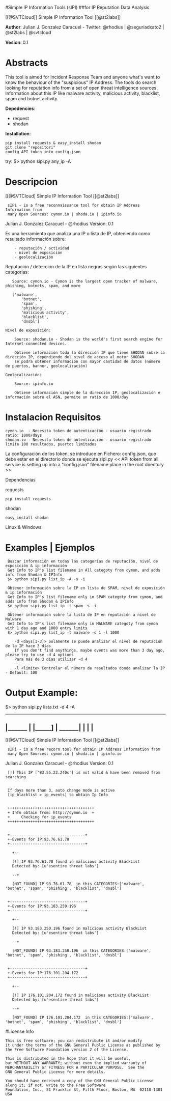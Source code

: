 #Simple IP Information Tools (sIPI) 
##for IP Reputation Data Analysis

[[@SVTCloud]] Simple IP Information Tool [[@st2labs]]

__Author__: Julian J. Gonzalez Caracuel - Twitter: @rhodius | @seguriadxato2 | @st2labs | @svtcloud

__Vesion__: 0.1

# Abstracts

This tool is aimed for Incident Response Team and anyone what's want to know the behaviour of the "suspicious" IP Address.
The tools do search looking for reputation info from a set of open threat intelligence  sources. Information about this IP like malware activity, malicious activity, blacklist, spam and botnet activity.

__Depedencies__:
- request
- shodan

__Installation__:

	pip install requests & easy_install shodan
	git clone "repositori"
	config API token into config.json

try:
$> python sipi.py any_ip -A

# Descripcion
 
 [[@SVTCloud] Simple IP Information Tool [[@st2labs]]

     sIPi - is a free reconnaissance tool for obtain IP Address Information from
     many Open Sources: cymon.io | shoda.io | ipinfo.io

   Julian J. Gonzalez Caracuel - @rhodius
   Version: 0.1
 
   Es una herramienta que analiza una IP o lista de IP, obteniendo como resultado información sobre:

		- reputación / actividad
		- nivel de exposición 
		- geolocalización
   
   Reputación / detección de la IP en lista negras según las siguientes categorias:
    
	   Source: cymon.io - Cymon is the largest open tracker of malware, phishing, botnets, spam, and more
	   
	   ['malware',
		   'botnet',
		   'spam',
		   'phishing',
		   'malicious activity',
		   'blacklist',
		   'dnsbl']

	Nivel de exposición:
	
		Source: shodan.io - Shodan is the world's first search engine for Internet-connected devices.
		
		Obtiene información toda la dirección IP que tiene SHODAN sobre la dirección IP, dependiendo del nivel de acceso al motor SHODAN 
		se podra obtener información con mayor cantidad de datos (número de puertos, banner, geolocalización)
		
	Geolocalización:
	
		Source: ipinfo.io
		
		Obtiene información simple de la dirección IP, geolocalización e información sobre el ASN, permite un ratio de 1000/day

# Instalacion Requisitos
 
	cymon.io  - Necesita token de autenticación - usuario registrado ratio: 1000/days
	shodan.io - Necesita token de autenticación - usuario registrado limite 100 resultados, puertos limitados
	
   La configuración de los token, se introduce en Fichero: config.json, que debe estar en el directorio donde se ejecuta sipi.py
   << API token from all service is setting up into a "config.json" filename place in the root directory >>

 Dependencias
   
   requests
   
	pip install requests
   
   shodan
   
	easy_install shodan

   Linux & Windows
 

 
# Examples | Ejemplos
  
	 Buscar información en todas las categorias de reputación, nivel de exposición & ip información
	 Get Info to IP's list filename in All categoty from cymon, and adds info from Shodan & IPInfo
	 $> python sipi.py list_ip -A -s -i

	 Obtener información sobre la IP en lista de SPAM, nivel de exposición & ip información
	 Get Info to IP's list filename only in SPAM categoty from cymon, and adds info from Shodan & IPInfo
	 $> python sipi.py list_ip -t spam -s -i
	 
	 Obtener información sobre la lista de IP en reputación a nivel de Malware
	 Get Info to IP's list filename only in MALWARE categoty from cymon with 1 day ago and 1000 entry limits
	 $> python sipi.py list_ip -t malware -d 1 -l 1000
	 
		-d <days[1-3]> Solamente se puede analizar el nivel de reputación de la IP hace 3 días
		If you don't find anythings, maybe events was more than 3 day ago, please try to use -d 4 options
		Para más de 3 días utilizar -d 4
		
		-l <limite> Controlar el número de resultados donde analizar la IP - Default: 100
		
# Output Example:
 
 $> python sipi.py lista.txt -d 4 -A

   _______ _____  _____  _____
   |______   |   |_____]   |
   ______| __|__ |       __|__
   ---------------------------

   [[@SVTCloud] Simple IP Information Tool [[@st2labs]]

     sIPi - is a free recorn tool for obtain IP Address Information from
     many Open Sources: cymon.io | shoda.io | ipinfo.io

   Julian J. Gonzalez Caracuel - @rhodius
   Version: 0.1

     [!] This IP ['83.55.23.240s'] is not valid & have been removed from searching
   
   
     If days more than 3, auto change mode is active
     [ip_blacklist > ip_events] to obtain Ip Info
   
   
     ++++++++++++++++++++++++++++++++++++++
     + Info obtain from: http://cymon.io  +
     +     Checking for ip_events
     ++++++++++++++++++++++++++++++++++++++
   
   
     +---------------------------------+
     +-Events for IP:93.76.61.78
     +---------------------------------+
   
       +--
   
       [!] IP 93.76.61.78 found in malicious activity BlackList
       Detected by: [u'esentire threat labs']
   
       --+
   
       [NOT_FOUND] IP 93.76.61.78  in this CATEGORIES:['malware', 'botnet', 'spam', 'phishing', 'blacklist', 'dnsbl']
   
   
     +---------------------------------+
     +-Events for IP:93.183.250.196
     +---------------------------------+
   
       +--
   
       [!] IP 93.183.250.196 found in malicious activity BlackList
       Detected by: [u'esentire threat labs']
   
       --+
   
       [NOT_FOUND] IP 93.183.250.196  in this CATEGORIES:['malware', 'botnet', 'spam', 'phishing', 'blacklist', 'dnsbl']
   
   
     +---------------------------------+
     +-Events for IP:176.101.204.172
     +---------------------------------+
   
       +--
   
       [!] IP 176.101.204.172 found in malicious activity BlackList
       Detected by: [u'esentire threat labs']
   
       --+
   
       [NOT_FOUND] IP 176.101.204.172  in this CATEGORIES:['malware', 'botnet', 'spam', 'phishing', 'blacklist', 'dnsbl']
   
#License Info

	This is free software; you can redistribute it and/or modify
	it under the terms of the GNU General Public License as published by
	the Free Software Foundation version 2 of the License.
	
	This is distributed in the hope that it will be useful,
	but WITHOUT ANY WARRANTY; without even the implied warranty of
	MERCHANTABILITY or FITNESS FOR A PARTICULAR PURPOSE.  See the
	GNU General Public License for more details.
	
	You should have received a copy of the GNU General Public License
	along it; if not, write to the Free Software
	Foundation, Inc., 51 Franklin St, Fifth Floor, Boston, MA  02110-1301  USA
